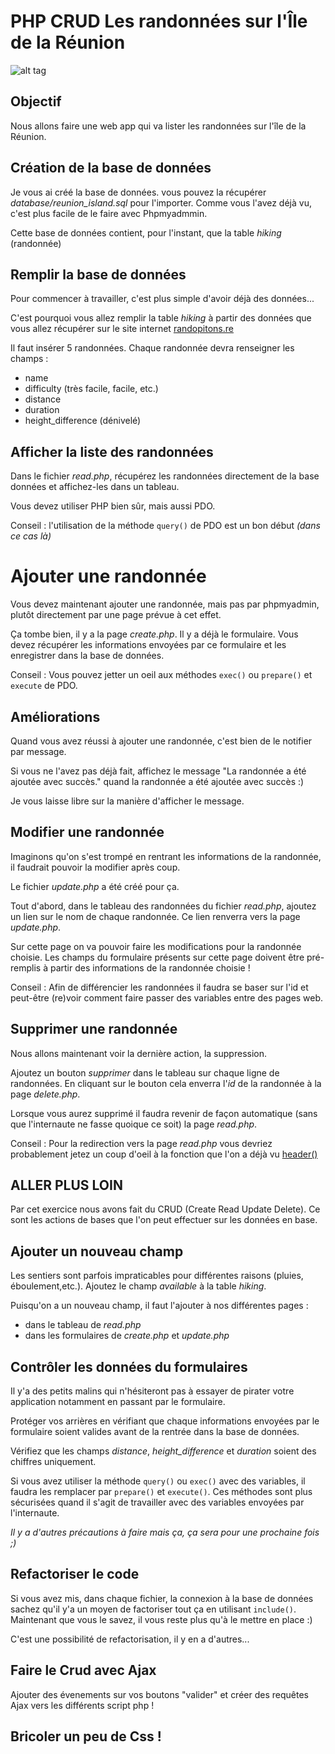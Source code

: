 # PHP CRUD Les randonnées sur l'Île de la Réunion

![alt tag](http://www.jump-voyage.com/wp-content/uploads/2015/04/Carte-Ile-de-la-R%C3%A9union-4.jpg)

## Objectif

Nous allons faire une web app qui va lister les randonnées sur l'île de la Réunion.


## Création de la base de données
Je vous ai créé la base de données. vous pouvez la récupérer *database/reunion_island.sql* pour l'importer.
 Comme vous l'avez déjà vu, c'est plus facile de le faire avec Phpmyadmmin.

Cette base de données contient, pour l'instant, que la table *hiking* (randonnée)

## Remplir la base de données

Pour commencer à travailler, c'est plus simple d'avoir déjà des données...

C'est pourquoi vous allez remplir la table *hiking* à partir des données que
vous allez récupérer sur le site internet [randopitons.re](https://www.randopitons.re/randonnees)

Il faut insérer 5 randonnées. Chaque randonnée devra renseigner les champs :
* name
* difficulty (très facile, facile, etc.)
* distance
* duration
* height_difference (dénivelé)

## Afficher la liste des randonnées

Dans le fichier *read.php*, récupérez les randonnées directement de la base données et affichez-les dans un tableau.

Vous devez utiliser PHP bien sûr, mais aussi PDO.


Conseil : l'utilisation de la méthode ```query()``` de PDO est un bon début *(dans ce cas là)*

# Ajouter une randonnée

Vous devez maintenant ajouter une randonnée, mais pas par phpmyadmin, plutôt directement par une page prévue à cet effet.

Ça tombe bien, il y a la page *create.php*. Il y a déjà le formulaire. Vous devez récupérer les informations envoyées par ce formulaire et les enregistrer
dans la base de données.

Conseil : Vous pouvez jetter un oeil aux méthodes ```exec()``` ou ```prepare()``` et ```execute``` de PDO.


## Améliorations

Quand vous avez réussi à ajouter une randonnée, c'est bien de le notifier par message.

Si vous ne l'avez pas déjà fait, affichez le message "La randonnée a été ajoutée avec succès." quand la randonnée a été ajoutée avec succès :)

Je vous laisse libre sur la manière d'afficher le message.


## Modifier une randonnée

Imaginons qu'on s'est trompé en rentrant les informations de la randonnée, il faudrait pouvoir la modifier après coup.

Le fichier *update.php* a été créé pour ça.

Tout d'abord, dans le tableau des randonnées du fichier *read.php*, ajoutez un lien sur le nom de chaque randonnée. Ce lien renverra vers la page *update.php*.

Sur cette page on va pouvoir faire les modifications pour la randonnée choisie. Les champs du formulaire présents sur cette page doivent être pré-remplis à partir
des informations de la randonnée choisie !

Conseil : Afin de différencier les randonnées il faudra se baser sur l'id et peut-être (re)voir comment faire passer des variables entre des pages web.

## Supprimer une randonnée

Nous allons maintenant voir la dernière action, la suppression.

Ajoutez un bouton *supprimer* dans le tableau sur chaque ligne de randonnées. En cliquant sur le bouton cela enverra l'*id* de la randonnée à la page *delete.php*.

Lorsque vous aurez supprimé il faudra revenir de façon automatique (sans que l'internaute ne fasse quoique ce soit) la page *read.php*.

Conseil : Pour la redirection vers la page *read.php* vous devriez probablement jetez un coup d'oeil à la fonction que l'on a déjà vu [header()](http://php.net/manual/fr/function.header.php)

## ALLER PLUS LOIN

Par cet exercice nous avons fait du CRUD (Create Read Update Delete). 
Ce sont les actions de bases que l'on peut effectuer sur les données en base.

## Ajouter un nouveau champ

Les sentiers sont parfois impraticables pour différentes raisons (pluies, éboulement,etc.). Ajoutez le champ *available* à la table *hiking*.

Puisqu'on a un nouveau champ, il faut l'ajouter à nos différentes pages :
* dans le tableau de *read.php*
* dans les formulaires de *create.php* et *update.php*

## Contrôler les données du formulaires

Il y'a des petits malins qui n'hésiteront pas à essayer de pirater votre application notamment en passant par le formulaire.

Protéger vos arrières en vérifiant que chaque informations envoyées par le formulaire soient valides avant de la rentrée dans la base de données.

Vérifiez que les champs *distance*, *height_difference* et *duration* soient des chiffres uniquement.

Si vous avez utiliser la méthode ```query()``` ou ```exec()``` avec des variables, il faudra les remplacer par ```prepare()``` et ```execute()```. 
Ces méthodes sont plus sécurisées quand il s'agit de travailler avec des variables envoyées par l'internaute.

*Il y a d'autres précautions à faire mais ça, ça sera pour une prochaine fois ;)*

## Refactoriser le code

Si vous avez mis, dans chaque fichier, la connexion à la base de données sachez qu'il y'a un moyen de factoriser tout ça en utilisant ```include()```.
 Maintenant que vous le savez, il vous reste plus qu'à le mettre en place :)

C'est une possibilité de refactorisation, il y en a d'autres...

## Faire le Crud avec Ajax

Ajouter des évenements sur vos boutons "valider" et créer des requêtes Ajax vers les différents script php !

## Bricoler un peu de Css !
